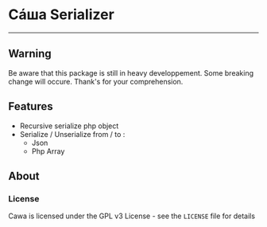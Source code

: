# Сáша Serializer
-----

## Warning
Be aware that this package is still in heavy developpement.
Some breaking change will occure. Thank's for your comprehension.

## Features
* Recursive serialize php object
* Serialize / Unserialize from / to :
  * Json
  * Php Array

## About

### License

Cawa is licensed under the GPL v3 License - see the `LICENSE` file for details

